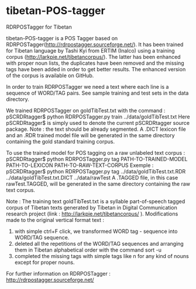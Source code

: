 # tibetan-POS-tagger
RDRPOSTagger for Tibetan

tibetan-POS-tagger is a POS Tagger based on RDRPOSTagger(http://rdrpostagger.sourceforge.net/). It has been trained for Tibetan language by Tashi Kyi from ERTIM (Inalco) using a training corpus (http://larkpie.net/tibetancorpus/). The latter has been enhanced with proper noun lists, the duplicates have been removed and the missing tags have been added in order to get better results. The enhanced version of the corpus is available on GitHub.

In order to train RDRPOSTagger we need a text where each line is a sequence of WORD/TAG pairs.
See sample training and test sets in the data directory.

We trained RDRPOSTagger on goldTibTest.txt with the command : pSCRDRtagger$ python RDRPOSTagger.py train ../data/goldTibTest.txt
Here pSCRDRtagger$ is simply used to denote the current pSCRDRtagger source package. Note : the text should be already segmented.
A .DICT lexicon file and an .RDR trained model file will be generated in the same directory containing the gold standard training corpus.

To use the trained model for POS tagging on a raw unlabeled text corpus : pSCRDRtagger$ python RDRPOSTagger.py tag PATH-TO-TRAINED-MODEL PATH-TO-LEXICON PATH-TO-RAW-TEXT-CORPUS
Exemple : pSCRDRtagger$ python RDRPOSTagger.py tag ../data/goldTibTest.txt.RDR ../data/goldTibTest.txt.DICT ../data/rawTest
A .TAGGED file, in this case rawTest.TAGGED, will be generated in the same directory containing the raw text corpus.

Note :
The training text goldTibTest.txt is a syllable part-of-speech tagged corpus of Tibetan texts generated by Tibetan in Digital Communication research project (link : http://larkpie.net/tibetancorpus/ ).
Modifications made to the original vertical format text : 
1) with simple ctrl+F click, we transformed WORD  tag - sequence into WORD/TAG sequence.
2) deleted all the repetitions of the WORD/TAG sequences and arranging them in Tibetan alphabetical order with the command sort -u
3) completed the missing tags with simple tags like n for any kind of nouns except for proper nouns. 

For further information on RDRPOSTagger : http://rdrpostagger.sourceforge.net/




